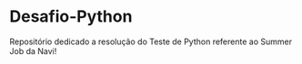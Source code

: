 # Desafio-Python
Repositório dedicado a resolução do Teste de Python referente ao Summer Job da Navi!
